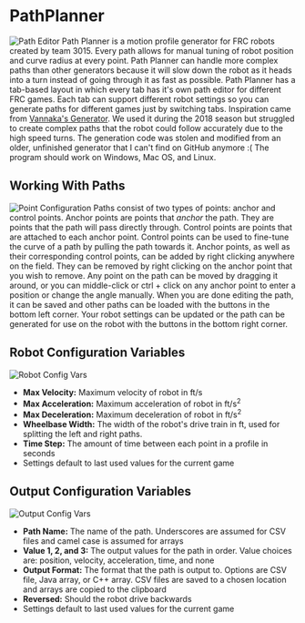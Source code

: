 # PathPlanner
![Path Editor](https://i.imgur.com/E9nQmM9.png)
Path Planner is a motion profile generator for FRC robots created by team 3015. Every path allows for manual tuning of robot position and curve radius at every point. Path Planner can handle more complex paths than other generators because it will slow down the robot as it heads into a turn instead of going through it as fast as possible. Path Planner has a tab-based layout in which every tab has it's own path editor for different FRC games. Each tab can support different robot settings so you can generate paths for different games just by switching tabs. Inspiration came from [Vannaka's Generator](https://github.com/vannaka/Motion_Profile_Generator). We used it during the 2018 season but struggled to create complex paths that the robot could follow accurately due to the high speed turns. The generation code was stolen and modified from an older, unfinished generator that I can't find on GitHub anymore :( The program should work on Windows, Mac OS, and Linux.

## Working With Paths
![Point Configuration](https://i.imgur.com/7qRxpGT.png)
Paths consist of two types of points: anchor and control points. Anchor points are points that *anchor* the path. They are points that the path will pass directly through. Control points are points that are attached to each anchor point. Control points can be used to fine-tune the curve of a path by pulling the path towards it. Anchor points, as well as their corresponding control points, can be added by right clicking anywhere on the field. They can be removed by right clicking on the anchor point that you wish to remove. Any point on the path can be moved by dragging it around, or you can middle-click or ctrl + click on any anchor point to enter a position or change the angle manually. When you are done editing the path, it can be saved and other paths can be loaded with the buttons in the bottom left corner. Your robot settings can be updated or the path can be generated for use on the robot with the buttons in the bottom right corner.

## Robot Configuration Variables
![Robot Config Vars](https://i.imgur.com/ijuNnwA.png)
* **Max Velocity:** Maximum velocity of robot in ft/s
* **Max Acceleration:** Maximum acceleration of robot in ft/s<sup>2</sup>
* **Max Deceleration:** Maximum deceleration of robot in ft/s<sup>2</sup>
* **Wheelbase Width:** The width of the robot's drive train in ft, used for splitting the left and right paths.
* **Time Step:** The amount of time between each point in a profile in seconds
* Settings default to last used values for the current game

## Output Configuration Variables
![Output Config Vars](https://i.imgur.com/mLt27Ba.png)
* **Path Name:** The name of the path. Underscores are assumed for CSV files and camel case is assumed for arrays
* **Value 1, 2, and 3:** The output values for the path in order. Value choices are: position, velocity, acceleration, time, and none
* **Output Format:** The format that the path is output to. Options are CSV file, Java array, or C++ array. CSV files are saved to a chosen location and arrays are copied to the clipboard
* **Reversed:** Should the robot drive backwards
* Settings default to last used values for the current game
